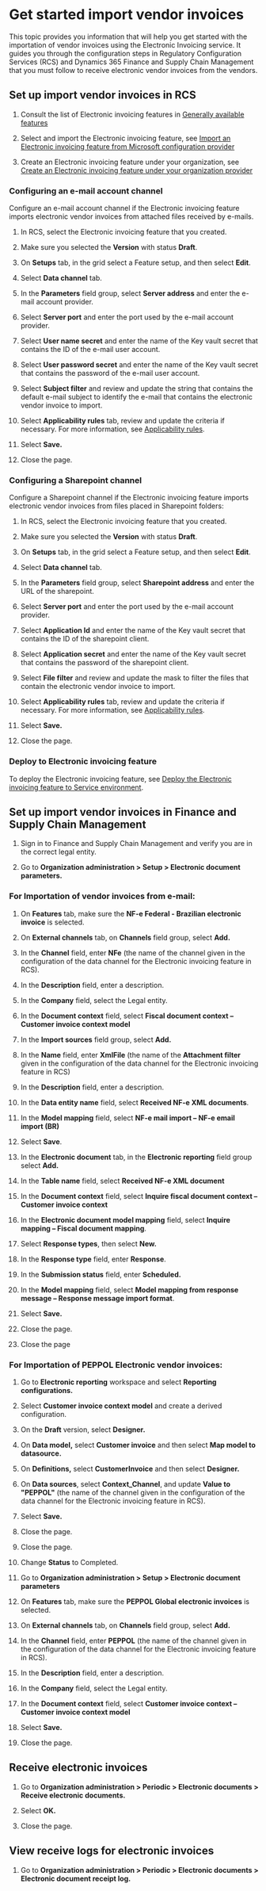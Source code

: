 # Get started import vendor invoices

This topic provides you information that will help you get started with the importation of vendor invoices using the Electronic Invoicing service. It guides you through the configuration steps in Regulatory Configuration Services (RCS) and Dynamics 365 Finance and Supply Chain Management that you must follow to receive electronic vendor invoices from the vendors.

## Set up import vendor invoices in RCS

1.  Consult the list of Electronic invoicing features in [Generally available features](https://docs.microsoft.com/en-us/dynamics365/finance/localizations/e-invoicing-configuration-rcs?toc=/dynamics365/finance/toc.json#generally-available-features)

2.  Select and import the Electronic invoicing feature, see [Import an Electronic invoicing feature from Microsoft configuration provider](https://docs.microsoft.com/en-us/dynamics365/finance/localizations/e-invoicing-get-started?toc=/dynamics365/finance/toc.json#import-an-electronic-invoicing-feature-from-the-microsoft-configuration-provider)

3.  Create an Electronic invoicing feature under your organization, see [Create an Electronic invoicing feature under your organization provider](https://docs.microsoft.com/en-us/dynamics365/finance/localizations/e-invoicing-get-started?toc=/dynamics365/finance/toc.json#create-an-electronic-invoicing-feature-under-your-organization-provider)

### Configuring an e-mail account channel

Configure an e-mail account channel if the Electronic invoicing feature imports electronic vendor invoices from attached files received by e-mails.

1.  In RCS, select the Electronic invoicing feature that you created.

2.  Make sure you selected the **Version** with status **Draft**.

3.  On **Setups** tab, in the grid select a Feature setup, and then select **Edit**.

4.  Select **Data channel** tab.

5.  In the **Parameters** field group, select **Server address** and enter the e-mail account provider.

6.  Select **Server port** and enter the port used by the e-mail account provider.

7.  Select **User name secret** and enter the name of the Key vault secret that contains the ID of the e-mail user account.

8.  Select **User password secret** and enter the name of the Key vault secret that contains the password of the e-mail user account.

9.  Select **Subject filter** and review and update the string that contains the default e-mail subject to identify the e-mail that contains the electronic vendor invoice to import.

10. Select **Applicability rules** tab, review and update the criteria if necessary. For more information, see [Applicability rules](https://docs.microsoft.com/en-us/dynamics365/finance/localizations/e-invoicing-configuration-rcs?toc=/dynamics365/finance/toc.json#applicability-rules).

11. Select **Save.**

12. Close the page.

### Configuring a Sharepoint channel

Configure a Sharepoint channel if the Electronic invoicing feature imports electronic vendor invoices from files placed in Sharepoint folders:

1.  In RCS, select the Electronic invoicing feature that you created.

2.  Make sure you selected the **Version** with status **Draft**.

3.  On **Setups** tab, in the grid select a Feature setup, and then select **Edit**.

4.  Select **Data channel** tab.

5.  In the **Parameters** field group, select **Sharepoint address** and enter the URL of the sharepoint.

6.  Select **Server port** and enter the port used by the e-mail account provider.

7.  Select **Application Id** and enter the name of the Key vault secret that contains the ID of the sharepoint client.

8.  Select **Application secret** and enter the name of the Key vault secret that contains the password of the sharepoint client.

9.  Select **File filter** and review and update the mask to filter the files that contain the electronic vendor invoice to import.

10. Select **Applicability rules** tab, review and update the criteria if necessary. For more information, see [Applicability rules](https://docs.microsoft.com/en-us/dynamics365/finance/localizations/e-invoicing-configuration-rcs?toc=/dynamics365/finance/toc.json#applicability-rules).

11. Select **Save.**

12. Close the page.

### Deploy to Electronic invoicing feature

To deploy the Electronic invoicing feature, see [Deploy the Electronic invoicing feature to Service environment](https://docs.microsoft.com/en-us/dynamics365/finance/localizations/e-invoicing-get-started?toc=/dynamics365/finance/toc.json#deploy-the-electronic-invoicing-feature-to-service-environment).

## Set up import vendor invoices in Finance and Supply Chain Management

1.  Sign in to Finance and Supply Chain Management and verify you are in the correct legal entity.

2.  Go to **Organization administration &gt; Setup &gt; Electronic document parameters.**

### For Importation of vendor invoices from e-mail:

1.  On **Features** tab, make sure the **NF-e Federal - Brazilian electronic invoice** is selected.

2.  On **External channels** tab, on **Channels** field group, select **Add.**

3.  In the **Channel** field, enter **NFe** (the name of the channel given in the configuration of the data channel for the Electronic invoicing feature in RCS).

4.  In the **Description** field, enter a description.

5.  In the **Company** field, select the Legal entity.

6.  In the **Document context** field, select **Fiscal document context – Customer invoice context model**

7.  In the **Import sources** field group, select **Add.**

8.  In the **Name** field, enter **XmlFile** (the name of the **Attachment filter** given in the configuration of the data channel for the Electronic invoicing feature in RCS)

9.  In the **Description** field, enter a description.

10. In the **Data entity name** field, select **Received NF-e XML documents**.

11. In the **Model mapping** field, select **NF-e mail import – NF-e email import (BR)**

12. Select **Save**.

13. In the **Electronic document** tab, in the **Electronic reporting** field group select **Add.**

14. In the **Table name** field, select **Received NF-e XML document**

15. In the **Document context** field, select **Inquire fiscal document context – Customer invoice context**

16. In the **Electronic document model mapping** field, select **Inquire mapping – Fiscal document mapping**.

17. Select **Response types**, then select **New.**

18. In the **Response type** field, enter **Response**.

19. In the **Submission status** field, enter **Scheduled.**

20. In the **Model mapping** field, select **Model mapping from response message – Response message import format**.

21. Select **Save.**

22. Close the page.

23. Close the page

### For Importation of PEPPOL Electronic vendor invoices:

1.  Go to **Electronic reporting** workspace and select **Reporting configurations.**

2.  Select **Customer invoice context model** and create a derived configuration.

3.  On the **Draft** version, select **Designer.**

4.  On **Data model,** select **Customer invoice** and then select **Map model to datasource.**

5.  On **Definitions,** select **CustomerInvoice** and then select **Designer.**

6.  On **Data sources**, select **Context\_Channel**, and update **Value to "PEPPOL"** (the name of the channel given in the configuration of the data channel for the Electronic invoicing feature in RCS).

7.  Select **Save.**

8.  Close the page.

9.  Close the page.

10. Change **Status** to Completed.

11. Go to **Organization administration &gt; Setup &gt; Electronic document parameters**

12. On **Features** tab, make sure the **PEPPOL Global electronic invoices** is selected.

13. On **External channels** tab, on **Channels** field group, select **Add.**

14. In the **Channel** field, enter **PEPPOL** (the name of the channel given in the configuration of the data channel for the Electronic invoicing feature in RCS).

15. In the **Description** field, enter a description.

16. In the **Company** field, select the Legal entity.

17. In the **Document context** field, select **Customer invoice context – Customer invoice context model**

18. Select **Save.**

19. Close the page.

## Receive electronic invoices

1.  Go to **Organization administration &gt; Periodic &gt; Electronic documents &gt; Receive electronic documents.**

2.  Select **OK.**

3.  Close the page.

## View receive logs for electronic invoices

1.  Go to **Organization administration &gt; Periodic &gt; Electronic documents &gt; Electronic document receipt log.**
